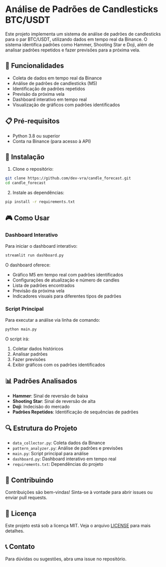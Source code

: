 # Análise de Padrões de Candlesticks BTC/USDT

Este projeto implementa um sistema de análise de padrões de candlesticks para o par BTC/USDT, utilizando dados em tempo real da Binance. O sistema identifica padrões como Hammer, Shooting Star e Doji, além de analisar padrões repetidos e fazer previsões para a próxima vela.

## 🚀 Funcionalidades

- Coleta de dados em tempo real da Binance
- Análise de padrões de candlesticks (M5)
- Identificação de padrões repetidos
- Previsão da próxima vela
- Dashboard interativo em tempo real
- Visualização de gráficos com padrões identificados

## 📋 Pré-requisitos

- Python 3.8 ou superior
- Conta na Binance (para acesso à API)

## 🔧 Instalação

1. Clone o repositório:
```bash
git clone https://github.com/dev-vra/candle_forecast.git
cd candle_forecast
```

2. Instale as dependências:
```bash
pip install -r requirements.txt
```

## 🎮 Como Usar

### Dashboard Interativo

Para iniciar o dashboard interativo:

```bash
streamlit run dashboard.py
```

O dashboard oferece:
- Gráfico M5 em tempo real com padrões identificados
- Configurações de atualização e número de candles
- Lista de padrões encontrados
- Previsão da próxima vela
- Indicadores visuais para diferentes tipos de padrões

### Script Principal

Para executar a análise via linha de comando:

```bash
python main.py
```

O script irá:
1. Coletar dados históricos
2. Analisar padrões
3. Fazer previsões
4. Exibir gráficos com os padrões identificados

## 📊 Padrões Analisados

- **Hammer**: Sinal de reversão de baixa
- **Shooting Star**: Sinal de reversão de alta
- **Doji**: Indecisão do mercado
- **Padrões Repetidos**: Identificação de sequências de padrões

## 🔍 Estrutura do Projeto

- `data_collector.py`: Coleta dados da Binance
- `pattern_analyzer.py`: Análise de padrões e previsões
- `main.py`: Script principal para análise
- `dashboard.py`: Dashboard interativo em tempo real
- `requirements.txt`: Dependências do projeto

## 🤝 Contribuindo

Contribuições são bem-vindas! Sinta-se à vontade para abrir issues ou enviar pull requests.

## 📝 Licença

Este projeto está sob a licença MIT. Veja o arquivo [LICENSE](LICENSE) para mais detalhes.

## 📞 Contato

Para dúvidas ou sugestões, abra uma issue no repositório. 